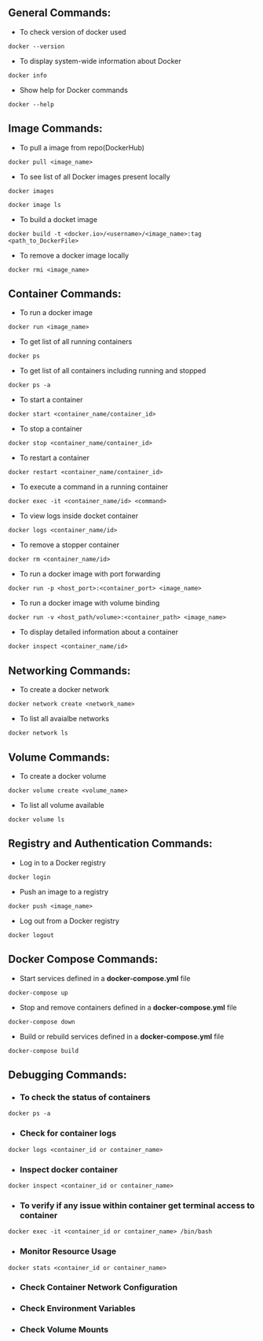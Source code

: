 ## General Commands:

* To check version of docker used
```
docker --version
```

* To display system-wide information about Docker
```
docker info
```

* Show help for Docker commands
```
docker --help
```

## Image Commands:

* To pull a image from repo(DockerHub)
```
docker pull <image_name>
```

* To see list of all Docker images present locally
```
docker images
```
```
docker image ls
```

* To build a docket image
```
docker build -t <docker.io>/<username>/<image_name>:tag <path_to_DockerFile>
```

* To remove a docker image locally
```
docker rmi <image_name>
```

## Container Commands: 

* To run a docker image
```
docker run <image_name>
```

* To get list of all running containers
```
docker ps
```

* To get list of all containers including running and stopped
```
docker ps -a
```

* To start a container
```
docker start <container_name/container_id>
```

* To stop a container
```
docker stop <container_name/container_id>
```

* To restart a container
```
docker restart <container_name/container_id>
```

* To execute a command in a running container
```
docker exec -it <container_name/id> <command>
```

* To view logs inside docket container
```
docker logs <container_name/id>
```

* To remove a stopper container
```
docker rm <container_name/id>
```

* To run a docker image with port forwarding
```
docker run -p <host_port>:<container_port> <image_name>
```

* To run a docker image with volume binding
```
docker run -v <host_path/volume>:<container_path> <image_name>
```

* To display detailed information about a container
```
docker inspect <container_name/id>
```

## Networking Commands:

* To create a docker network
```
docker network create <network_name>
```

* To list all avaialbe networks
```
docker network ls
```

## Volume Commands:

* To create a docker volume
```
docker volume create <volume_name>
```

* To list all volume available
```
docker volume ls
```

## Registry and Authentication Commands:

* Log in to a Docker registry
```
docker login
```

* Push an image to a registry
```
docker push <image_name>
```

* Log out from a Docker registry
```
docker logout
```

## Docker Compose Commands:

*  Start services defined in a __docker-compose.yml__ file
```
docker-compose up
```

* Stop and remove containers defined in a __docker-compose.yml__ file
```
docker-compose down
```

* Build or rebuild services defined in a __docker-compose.yml__ file
```
docker-compose build
```

## Debugging Commands:

* ### To check the status of containers
```
docker ps -a
```

* ### Check for container logs
```
docker logs <container_id or container_name>
```

* ### Inspect docker container
```
docker inspect <container_id or container_name>
```

* ### To verify if any issue within container get terminal access to container
```
docker exec -it <container_id or container_name> /bin/bash
```

* ### Monitor Resource Usage
```
docker stats <container_id or container_name>
```

* ### Check Container Network Configuration

* ### Check Environment Variables

* ### Check Volume Mounts





